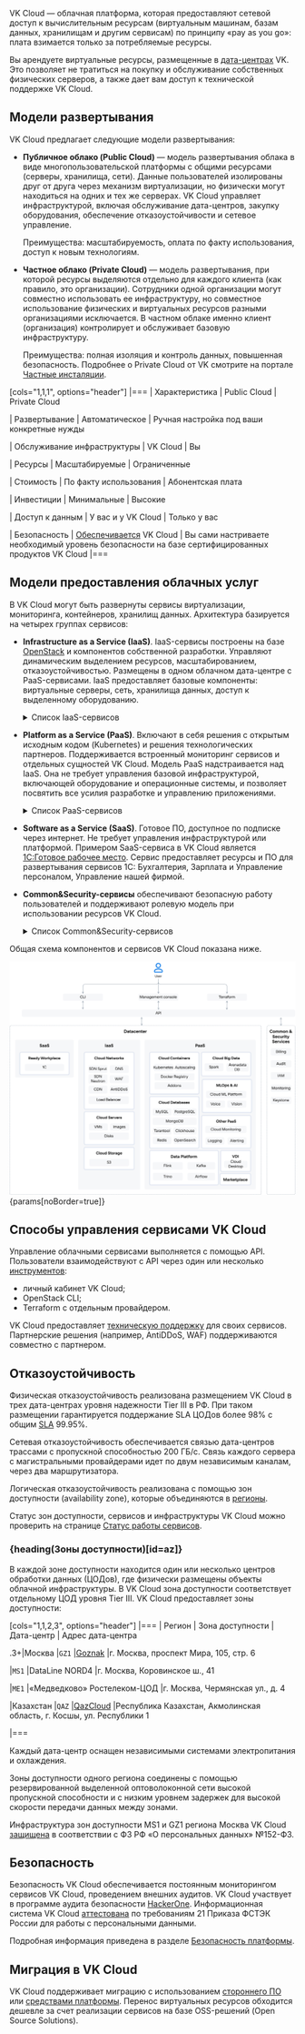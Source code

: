 VK Cloud — облачная платформа, которая предоставляют сетевой доступ к вычислительным ресурсам (виртуальным машинам, базам данных, хранилищам и другим сервисам) по принципу «pay as you go»: плата взимается только за потребляемые ресурсы.

Вы арендуете виртуальные ресурсы, размещенные в [дата-центрах](#az) VK. Это позволяет не тратиться на покупку и обслуживание собственных физических серверов, а также дает вам доступ к  технической поддержке VK Cloud.

## Модели развертывания

VK Cloud предлагает следующие модели развертывания:

- **Публичное облако (Public Cloud)** — модель развертывания облака в виде многопользовательской платформы с общими ресурсами (серверы, хранилища, сети). Данные пользователей изолированы друг от друга через механизм виртуализации, но физически могут находиться на одних и тех же серверах. VK Cloud управляет инфраструктурой, включая обслуживание дата-центров, закупку оборудования, обеспечение отказоустойчивости и сетевое управление. 

   Преимущества: масштабируемость, оплата по факту использования, доступ к новым технологиям.

- **Частное облако (Private Cloud)** — модель развертывания, при которой ресурсы выделяются отдельно для каждого клиента (как правило, это организации). Сотрудники одной организации могут совместно использовать ее инфраструктуру, но совместное использование физических и виртуальных ресурсов разными организациями исключается. В частном облаке именно клиент (организация) контролирует и обслуживает базовую инфраструктуру.

   Преимущества: полная изоляция и контроль данных, повышенная безопасность. Подробнее о Private Cloud от VK смотрите на портале [Частные инсталяции](/ru/on-premises).

[cols="1,1,1", options="header"]
|===
| Характеристика
| Public Cloud
| Private Cloud

| Развертывание
| Автоматическое
| Ручная настройка под ваши конкретные нужды

| Обслуживание инфраструктуры
| VK Cloud
| Вы

| Ресурсы
| Масштабируемые
| Ограниченные

| Стоимость
| По факту использования
| Абонентская плата

| Инвестиции
| Минимальные
| Высокие

| Доступ к данным
| У вас и у VK Cloud
| Только у вас

| Безопасность
| [Обеспечивается](https://cloud.vk.com/cloud-platform/certificates/) VK Cloud
| Вы сами настриваете необходимый уровень безопасности на базе сертифицированных продуктов VK Cloud
|===

## Модели предоставления облачных услуг

В VK Cloud могут быть развернуты сервисы виртуализации, мониторинга, контейнеров, хранилищ данных. Архитектура базируется на четырех группах сервисов:

- **Infrastructure as a Service (IaaS)**. IaaS-сервисы построены на базе [OpenStack](https://www.openstack.org/software) и компонентов собственной разработки. Управляют динамическим выделением ресурсов, масштабированием, отказоустойчивостью. Размещены в одном облачном дата-центре с PaaS-сервисами. IaaS предоставляет базовые компоненты: виртуальные серверы, сеть, хранилища данных, доступ к выделенному оборудованию.

   <details>
    <summary>Список IaaS-сервисов</summary>

  - [Cloud Servers](/ru/computing/iaas) — предоставляет виртуальные машины с возможностью выделения публичных IP и безлимитным трафиком в 1 ГБит/с (также доступны виртуальные машины с NVIDIA GPU). Отвечает за виртуализацию и интеграцию ресурсов, использует гипервизор KVM.
  - [Cloud Storage](/ru/storage/s3) — предоставляет S3-совместимое объектное хранилище. Рабочая нагрузка на хранилище распределяется между всеми узлами хранения. Можно развернуть хранилище с настраиваемой архитектурой.
  - [Cloud Networks](/ru/networks/vnet) — обеспечивает сетевое взаимодействие в рамках выбранного [проекта](/ru/tools-for-using-services/account/concepts/projects) с помощью технологии SDN (Software Defined Network). Функционирует на базе OpenStack Neutron и на базе ПО собственной разработки — Sprut. Включает в себя компоненты:

    - [DNS](/ru/networks/dns) — поддерживает публичный и приватный DNS, обеспечивающий разрешение имен для сервисов платформы VK Cloud.
    - [CDN](/ru/networks/cdn) — организует передачу контента от ваших серверов к пользователям с минимальной задержкой.
    - [Load Balancer](/ru/networks/balancing/concepts/load-balancer) — распределяет нагрузку на инфраструктуру, обеспечивая отказоустойчивость и гибкое масштабирование приложений.
    - [AntiDDoS](/ru/security/firewall-and-protection-ddos#antiddos) — фильтрует трафик, приходящий к развернутым в проекте ресурсам VK Cloud для блокирования DDoS-атак.
    - [WAF](/ru/security/firewall-and-protection-ddos#waf) (Web Application Firewall) — настраивает правила фильтрации входящего и исходящего трафика для обнаружения и блокирования сетевых атак.

  </details>

- **Platform as a Service (PaaS)**. Включают в себя решения с открытым исходным кодом (Kubernetes) и решения технологических партнеров. Поддерживается встроенный мониторинг сервисов и отдельных сущностей VK Cloud. Модель PaaS надстраивается над IaaS. Она не требует управления базовой инфраструктурой, включающей оборудование и операционные системы, и позволяет посвятить все усилия разработке и управлению приложениями. 

  <details>
    <summary>Список PaaS-сервисов</summary>

  - [Cloud Containers](/ru/kubernetes/k8s) — позволяет создавать и управлять кластерами Kubernetes, в которых можно запускать сервисы и приложения.
  - [Cloud Databases](/ru/dbs/dbaas) — предоставляет масштабируемые СУБД: MySQL, PostgreSQL, Postgres Pro, ClickHouse, MongoDB, Redis, Tarantool, OpenSearch, Arenadata DB на базе Greenplum.
  - [Cloud Big Data](/ru/data-processing/bigdata) — применяется для анализа больших данных на базе Arenadata Hadoop, поддерживает масштабирование.
  - [Cloud Spark](/ru/ml/spark-to-k8s) — обладает распределенной пакетной и потоковой обработки данных, работы с Machine Learning и аналитикой.
  - [Cloud ML Platform](/ru/ml/mlplatform) — поддерживает сервисы для полного цикла ML-разработки.
  - [Cloud Voice](/ru/ml/cloud-voice) — предоставляет REST API для распознавания и синтеза речи на базе машинного обучения.
  - [Vision](/ru/ml/vision) — предоставляет REST API для распознавания лиц и объектов на базе машинного обучения.
  - [Cloud Alerting](/ru/monitoring-services/alerting) —  настраивает уведомления об изменении ключевых метрик сервисов VK Cloud.
  - [Cloud Logging](/ru/monitoring-services/logging) — агрегирует и анализирует логи сервисов в VK Cloud.
  - [Cloud Monitoring](/ru/monitoring-services/monitoring) — обеспечивает мониторинг метрик, специфичных для PaaS-сервисов, например, аналитика по подам K8s-контейнеров, статистика транзакций СУБД PostgreSQL.
  - [Cloud Desktop](/ru/computing/cloud-desktops/concepts/about) — управляемые виртуальные рабочие места, доступные из любой точки мира.
  - [Cloud Kafka](/ru/data-processing/kafka/concepts/about) — обеспечивает обмен данными между разными модулями ИТ-систем в режиме реального времени.
  - [Cloud Flink](/ru/data-processing/flink/concepts/about) — потоковая обработка и передача данных из источников в целевые системы.
  - [Cloud Trino](/ru/data-processing/trino/concepts/about) — SQL-движок для обработки больших данных из удаленных источников.
  - [Marketplace](/ru/applications-and-services/marketplace) — позволяет быстро разворачивать среды веб-разработки и администрирования на базе виртуальных машин. Включает такие приложения, как: OpenVPN, VK Testers, Redash, Grafana, Milvus, Nexus, Joomla, WordPress и другие.

  </details>

- **Software as a Service (SaaS)**. Готовое ПО, доступное по подписке через интернет. Не требует управления инфраструктурой или платформой. Примером SaaS-сервиса в VK Cloud является [1С:Готовое рабочее место](/ru/applications-and-services/1cgrm). Сервис предоставляет ресурсы и ПО для развертывания сервисов 1С: Бухгалтерия, Зарплата и Управление персоналом, Управление нашей фирмой.

- **Common&Security-сервисы** обеспечивают безопасную работу пользователей и поддерживают ролевую модель при использовании ресурсов VK Cloud.

  <details>
    <summary>Список Common&Security-сервисов</summary>

  - [Billing](/ru/intro/billing) — ведет учет использования ресурсов и контроль расходов, формирует финансовые отчеты, обеспечивает взаимодействие с платежными системами при оплате сервисов.
  - [Cloud Audit](/ru/monitoring-services/event-log) — формирует журнал аудита действий пользователей в VK Cloud.
  - IAM — управляет аутентификацией и авторизацией пользователей и сервисов в совокупности с Keystone.
  - Monitoring — обеспечивает мониторинг облачных сервисов и пользовательских приложений.
  - Keystone — обеспечивает аутентификацию клиента по API, обнаружение служб и распределенную мультитенантную авторизацию.

  </details>

Общая схема компонентов и сервисов VK Cloud показана ниже.

![Архитектура VK Cloud](assets/vkcloud_architecture.png){params[noBorder=true]}

## Способы управления сервисами VK Cloud

Управление облачными сервисами выполняется с помощью API. Пользователи взаимодействуют с API через один или несколько [инструментов](/ru/tools-for-using-services):

  - личный кабинет VK Cloud;
  - OpenStack CLI;
  - Terraform с отдельным провайдером.

VK Cloud предоставляет [техническую поддержку](/ru/intro/start/support/support-info) для своих сервисов. Партнерские решения (например, AntiDDoS, WAF) поддерживаются совместно с партнером.

## Отказоустойчивость

Физическая отказоустойчивость реализована размещением VK Cloud в трех дата-центрах уровня надежности Tier III в РФ. При таком размещении гарантируется поддержание SLA ЦОДов более 98% с общим [SLA](/ru/intro/start/support/sla) 99.95%.

Сетевая отказоустойчивость обеспечивается связью дата-центров трассами с пропускной способностью 200 ГБ/с. Связь каждого сервера с магистральными провайдерами идет по двум независимым каналам, через два маршрутизатора.

Логическая отказоустойчивость реализована с помощью зон доступности (availability zone), которые объединяются в [регионы](/ru/tools-for-using-services/account/concepts/regions).

<info>

Статус зон доступности, сервисов и инфраструктуры VK Cloud можно проверить на странице [Статус работы сервисов](https://status.msk.cloud.vk.com).

</info>

### {heading(Зоны доступности)[id=az]}

В каждой зоне доступности находится один или несколько центров обработки данных (ЦОДов), где физически размещены объекты облачной инфраструктуры. В VK Cloud зона доступности соответствует отдельному ЦОД уровня Tier III. VK Cloud предоставляет зоны доступности:

[cols="1,1,2,3", options="header"]
|===
| Регион
| Зона доступности
| Дата-центр
| Адрес дата-центра

.3+|Москва
|`GZ1`
|[Goznak](https://tech.goznak.ru/dc-goznak-moscow)
|г. Москва, проспект Мира, 105, стр. 6

|`MS1`
|DataLine NORD4
|г. Москва, Коровинское ш., 41

|`ME1`
|«Медведково» Ростелеком-ЦОД
|г. Москва, Чермянская ул., д. 4

|Казахстан
|`QAZ`
|[QazCloud](https://qazcloud.kz)
|Республика Казахстан, Акмолинская область, г. Косшы, ул. Республики 1

|===

Каждый дата-центр оснащен независимыми системами электропитания и охлаждения.

Зоны доступности одного региона соединены с помощью резервированной выделенной оптоволоконной сети высокой пропускной способности и с низким уровнем задержек для высокой скорости передачи данных между зонами.

Инфраструктура зон доступности MS1 и GZ1 региона Москва VK Cloud [защищена](/ru/intro/it-security/compliance-152fz) в соответствии с ФЗ РФ «О персональных данных» №152-ФЗ.

## Безопасность

Безопасность VK Cloud обеспечивается постоянным мониторингом сервисов VK Cloud, проведением внешних аудитов. VK Cloud участвует в программе аудита безопасности [HackerOne](https://www.hackerone.com). Информационная система VK Cloud [аттестована](https://cloud.vk.com/cloud-platform/certificates) по требованиям 21 Приказа ФСТЭК России для работы с персональными данными.

Подробная информация приведена в разделе [Безопасность платформы](/ru/intro/it-security).

## Миграция в VK Cloud

VK Cloud поддерживает миграцию с использованием [стороннего ПО](../../../migration) или [средствами платформы](../../../migration/migrate-hystax-mr). Перенос виртуальных ресурсов обходится дешевле за счет реализации сервисов на базе OSS-решений (Open Source Solutions).
